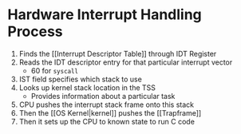 # Hardware Interrupt Handling Process
1. Finds the [[Interrupt Descriptor Table]] through IDT Register
2. Reads the IDT descriptor entry for that particular interrupt vector
	* 60 for `syscall`
3. IST field specifies which stack to use
4. Looks up kernel stack location in the TSS
	* Provides information about a particular task
5. CPU pushes the interrupt stack frame onto this stack
6. Then the [[OS Kernel|kernel]] pushes the [[Trapframe]]
7. Then it sets up the CPU to known state to run C code
